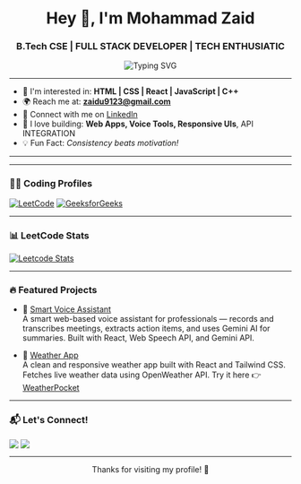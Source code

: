 <h1 align="center">Hey 👋, I'm Mohammad Zaid</h1>
<h3 align="center">B.Tech CSE | FULL STACK DEVELOPER | TECH  ENTHUSIATIC </h3>

<p align="center">
  <img src="https://readme-typing-svg.herokuapp.com?font=Fira+Code&pause=1000&color=3F8EFF&center=true&vCenter=true&width=435&lines=Tech+Explorer+%F0%9F%9A%80;Frontend+Developer+%F0%9F%92%BB;Learning+Everyday+%F0%9F%93%9A;Love+to+Build+Web+Projects+%F0%9F%92%BB" alt="Typing SVG" />
</p>

---


- 🌱 I'm interested in: **HTML | CSS | React | JavaScript | C++**
- 🌍 Reach me at: **[zaidu9123@gmail.com](mailto:zaidu9123@gmail.com)**
- 🔗 Connect with me on [LinkedIn](https://www.linkedin.com/in/zaidparvaiz/)
- 🧠 I love building: **Web Apps, Voice Tools, Responsive UIs**, API INTEGRATION
- 💡 Fun Fact: *Consistency beats motivation!*

---

---

### 👨‍💻 Coding Profiles

[![LeetCode](https://img.shields.io/badge/LeetCode-FFA116?style=for-the-badge&logo=leetcode&logoColor=black)](https://leetcode.com/u/zaidu9123/)
[![GeeksforGeeks](https://img.shields.io/badge/GeeksforGeeks-2F8D46?style=for-the-badge&logo=GeeksforGeeks&logoColor=white)](https://www.geeksforgeeks.org/user/mohammadzaid546/)

---

### 📊 LeetCode Stats

[![Leetcode Stats](https://leetcard.jacoblin.cool/zaidu9123?theme=dark&font=Fira+Code)](https://leetcode.com/u/zaidu9123/)


---

### 🔥 Featured Projects

- 🔗 [Smart Voice Assistant](https://github.com/MohammadZaid1231/Smart-Voice-Assistant)  
  A smart web-based voice assistant for professionals — records and transcribes meetings, extracts action items, and uses Gemini AI for summaries. Built with React, Web Speech API, and Gemini API.

- 🔗 [Weather App](https://github.com/MohammadZaid1231/Weather-App)  
  A clean and responsive weather app built with React and Tailwind CSS. Fetches live weather data using OpenWeather API. Try it here 👉 [WeatherPocket](https://weatherpocket.netlify.app)

---

### 📬 Let's Connect!
<p align="left">
  <a href="https://www.linkedin.com/in/zaidparvaiz/" target="blank"><img align="center" src="https://img.shields.io/badge/LinkedIn-blue?style=for-the-badge&logo=linkedin&logoColor=white" /></a>
  <a href="mailto:zaidu9123@gmail.com" target="blank"><img align="center" src="https://img.shields.io/badge/Gmail-red?style=for-the-badge&logo=gmail&logoColor=white" /></a>
</p>

---

<p align="center">Thanks for visiting my profile! 🙌</p>
